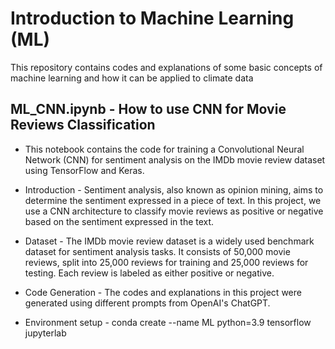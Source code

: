 # Introduction to Machine Learning (ML)
This repository contains codes and explanations of some basic concepts of machine learning and how it can be applied to climate data

## ML_CNN.ipynb - How to use CNN for Movie Reviews Classification
* This notebook contains the code for training a Convolutional Neural Network (CNN) for sentiment analysis on the IMDb movie review dataset using TensorFlow and Keras.

* Introduction - Sentiment analysis, also known as opinion mining, aims to determine the sentiment expressed in a piece of text. In this project, we use a CNN architecture to classify movie reviews as positive or negative based on the sentiment expressed in the text.

* Dataset - The IMDb movie review dataset is a widely used benchmark dataset for sentiment analysis tasks. It consists of 50,000 movie reviews, split into 25,000 reviews for training and 25,000 reviews for testing. Each review is labeled as either positive or negative.

* Code Generation - The codes and explanations in this project were generated using different prompts from OpenAI's ChatGPT. 

* Environment setup - conda create --name ML python=3.9 tensorflow jupyterlab
